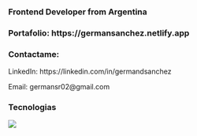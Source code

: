 <h3 align="left">Frontend Developer from Argentina</h3>

<h3 align="left">Portafolio: https://germansanchez.netlify.app</h3>

<h3 align="left">Contactame:</h3>

<p align="left">
    LinkedIn: https://linkedin.com/in/germandsanchez
</p>
<p align="left">
    Email: germansr02@gmail.com
</p>

<h3 align="left">Tecnologias</h3>

<p align="left">
  <a href="https://skillicons.dev">
    <img src="https://skillicons.dev/icons?i=html,css,js,react,angular,tailwind" />
  </a>
</p>